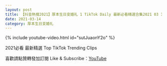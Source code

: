 ```yaml
---
layout: post
title: 【抖音熱搜2021】厚本生日变婚礼 1 TikTok Daily 最新必看精選合集2021 03 14
date: 2021-03-14
category: 厚本生日变婚礼
---
```


{% include youtube-video.html id="sutJuaonY2o" %}

2021必看 最新精選 Top TikTok Trending Clips

喜歡請點贊轉發加訂閱 Like & Subscribe：[YouTube](https://www.youtube.com/channel/UCAoR7VcanIPd04uEq_GIylA/videos)

